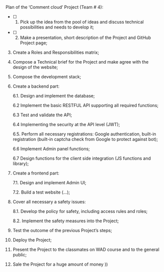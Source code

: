 Plan of the ‘Comment cloud’ Project (Team # 4):
- [ ] 1.	Pick up the idea from the pool of ideas and discuss technical possibilities  and needs to develop it;
- [ ] 2.	Make a presentation, short description of the Project and GitHub Project page;
3.	Create a Roles and Responsibilities matrix; 
4.	Compose a Technical brief for the Project and make agree with the design of the website;
5.	Compose the development stack;
6.	Create a backend part:

      6.1. Design and implement the database;

      6.2 Implement the basic RESTFUL API supporting all required functions;

      6.3 Test and validate the API;

      6.4 Implementing the security at the API level (JWT);

      6.5. Perform all necessary registrations: Google authentication, built-in registration (built-in captcha check from Google to protect against bot);

      6.6 Implement Admin panel functions;

      6.7 Design functions for the client side integration (JS functions and library);

7.   Create a frontend part:

      7.1. Design and implement Admin UI;    

      7.2. Build a test website (...);
    
8.  Cover all necessary a safety issues:
   
      8.1. Develop the policy for safety, including access rules and roles;   

      8.2. Implement the safety measures into the Project;
         
9.  Test the outcome of the previous Project’s steps;
   
10. Deploy the Project;
11. Present the Project to the classmates on WAD course and to the general public;
12. Sale the Project for a huge amount of money ))

